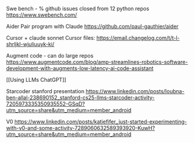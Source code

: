 
Swe bench - % github issues closed from 12 python repos
https://www.swebench.com/

Aider
Pair program with Claude
https://github.com/paul-gauthier/aider

Cursor + claude sonnet
Cursor files:
https://email.changelog.com/t/t-l-shrljkl-wjuliuuyk-ki/

Augment code - can do large repos
https://www.augmentcode.com/blog/amp-streamlines-robotics-software-development-with-augments-low-latency-ai-code-assistant

[[Using LLMs ChatGPT]]

Starcoder stanford presentation
https://www.linkedin.com/posts/loubna-ben-allal-238690152_stanford-cs25-llms-starcoder-activity-7205973335350935552-GSqD?utm_source=share&utm_medium=member_android

V0
https://www.linkedin.com/posts/katiefifer_just-started-experimenting-with-v0-and-some-activity-7289060632589393920-KuwH?utm_source=share&utm_medium=member_android